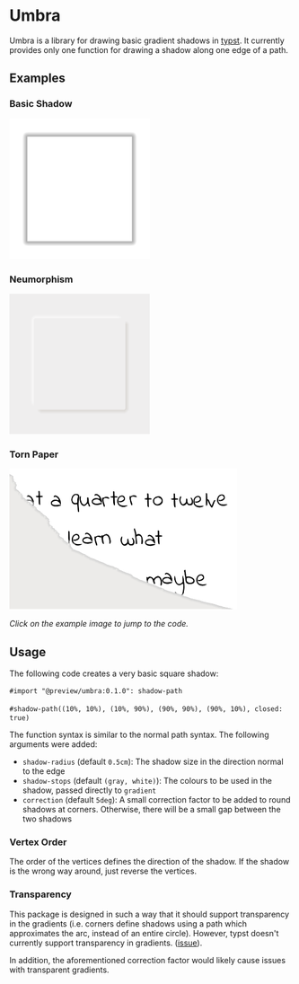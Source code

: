 # Umbra

Umbra is a library for drawing basic gradient shadows in [typst](https://typst.app). It currently provides only one function for drawing a shadow along one edge of a path.

## Examples
<!-- img width is set so the table gets evenly spaced by GitHubs css -->
### Basic Shadow
<a href="gallery/basic.typ">
  <img src="gallery/basic.png" height="250px">
</a>

### Neumorphism
<a href="gallery/neumorphism.typ">
  <img src="gallery/neumorphism.png" height="250px">
</a>

### Torn Paper
<a href="gallery/torn-paper.typ">
  <img src="gallery/torn-paper.png" height="250">
</a>

*Click on the example image to jump to the code.*

## Usage

The following code creates a very basic square shadow:
```
#import "@preview/umbra:0.1.0": shadow-path

#shadow-path((10%, 10%), (10%, 90%), (90%, 90%), (90%, 10%), closed: true)
```

The function syntax is similar to the normal path syntax. The following arguments were added:

* `shadow-radius` (default `0.5cm`): The shadow size in the direction normal to the edge
* `shadow-stops` (default `(gray, white)`): The colours to be used in the shadow, passed directly to `gradient`
* `correction` (default `5deg`): A small correction factor to be added to round shadows at corners. Otherwise, there will be a small gap between the two shadows

### Vertex Order

The order of the vertices defines the direction of the shadow. If the shadow is the wrong way around, just reverse the vertices.

### Transparency

This package is designed in such a way that it should support transparency in the gradients (i.e. corners define shadows using a path which approximates the arc, instead of an entire circle). However, typst doesn't currently support transparency in gradients. ([issue](https://github.com/typst/typst/issues/2546)).

In addition, the aforementioned correction factor would likely cause issues with transparent gradients.